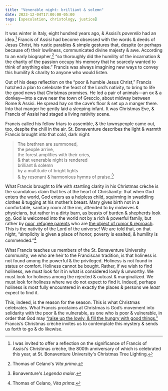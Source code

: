```yaml
---
title: "Venerable night: brilliant & solemn"
date: 2023-12-04T17:00:00-05:00
tags: [speculation, christology, justice]
---
```


It was winter in Italy, eight hundred years ago, & Assisi’s *poverello* had an idea.[^0] Francis of Assisi had become obsessed with the words & deeds of Jesus Christ, his rustic parables & simple gestures that, despite (or perhaps because of) their lowliness, communicated divine majesty & awe. According to an early biographer,[^1] “so thoroughly did the humility of the incarnation & the charity of the passion occupy his memory that he scarcely wanted to think of anything else.” Francis was always imagining new ways to convey this humility & charity to anyone who would listen.

[^0]: I was invited to offer a reflection on the significance of Francis of Assisi's Christmas crèche, the 800th anniversary of which is celebrated this year, at St. Bonaventure University's Christmas Tree Lighting.

[^1]: Thomas of Celano's *Vita prima*.

Out of his deep reflection on the “poor & humble Jesus Christ,” Francis hatched a plan to celebrate the feast of the Lord’s nativity, to bring to life the good news that Christmas promises. He led a pair of animals—an ox & a donkey—into a cave near the town of Greccio, about midway between Rome & Assisi. He spread hay on the cave’s floor & set up a manger there. Into that manger he gently laid a sleeping infant. It was Christmas Eve, & Francis of Assisi had staged a living nativity scene.

Francis called his fellow friars to assemble, & the townspeople came out, too, despite the chill in the air. St. Bonaventure describes the light & warmth Francis brought into that cold, dark night:

> The brethren are summoned,  
> the people arrive,  
> the forest amplifies with their cries,  
> & that venerable night is rendered  
> brilliant & solemn  
> by a multitude of bright lights  
> & by resonant & harmonious hymns of praise.[^2]

[^2]: Bonaventure's *Legenda maior*.

What Francis brought to life with startling clarity in his Christmas crèche is the scandalous claim that lies at the heart of Christianity: that when God enters the world, God enters as a helpless child, squirming in swaddling clothes & tugging at his mother’s breast. Mary gives birth not in a comfortable, sanitary room at the inn, attended to by midwives & physicians, but rather [in a dirty barn, as beasts of burden & shepherds look on](https://www.biblegateway.com/passage/?search=Luke+2%3A2-20&version=RSVCE). God is welcomed into the world not by a rich & powerful family, but rather by [poor, refugee parents](https://www.biblegateway.com/passage/?search=Matthew+2%3A13-15&version=RSVCE) who are [the object of rumor & reproach](https://www.biblegateway.com/passage/?search=Matthew+1%3A18-25&version=RSVCE). This is the nativity of the Lord of the universe! We are told that, on that night, “simplicity is given a place of honor, poverty is exalted, & humility is commended.”[^3]

[^3]: Thomas of Celano, *Vita prima*.

What Francis teaches us members of the St. Bonaventure University community, we who are heir to the Franciscan tradition, is that holiness is not found among the powerful & the privileged. Holiness is not found in status or comfort. Holiness cannot be bought. Rather, if we wish to find holiness, we must look for it in what is considered lowly & unworthy. We must look for holiness among the rejected & outcast & marginalized. We must look for holiness where we do not expect to find it. Indeed, perhaps holiness is most fully encountered in exactly the places & persons we *least* expect to find it.

This, indeed, is the reason for the season. This is what Christmas celebrates. What Francis proclaims at Christmas is God’s movement into solidarity with the poor & the vulnerable, as one who is poor & vulnerable, in order that God may [“raise up the lowly, & fill the hungry with good things.”](https://www.biblegateway.com/passage/?search=Luke%201%3A46-55&version=RSVCE) Francis’s Christmas crèche invites us to contemplate this mystery & sends us forth to go & do likewise.
